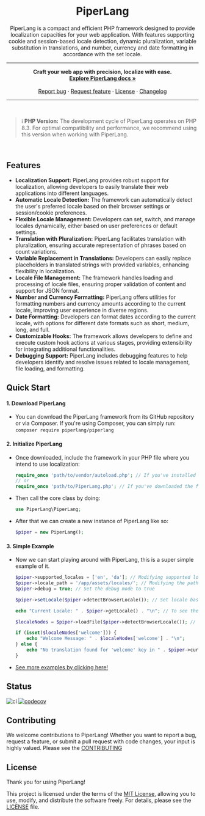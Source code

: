 <h1 align="center">PiperLang</h1>
<p align="center">PiperLang is a compact and efficient PHP framework designed to provide localization capacities for your web application. With features supporting cookie and session-based locale detection, dynamic pluralization, variable substitution in translations, and number, currency and date formatting in accordance with the set locale.</p>
<hr>
<p align="center">
      <strong>Craft your web app with precision, localize with ease.</strong>
      <br>
      <a href="https://github.com/JacobJoergensen/PiperLang/blob/main/docs/index.md"><strong>Explore PiperLang docs »</strong></a>
      <br>
      <br>
      <a href="https://github.com/JacobJoergensen/PiperLang/issues/new?assignees=-&labels=type: bug&template=bug_report.yml">Report bug</a>
      ·
      <a href="https://github.com/JacobJoergensen/PiperLang/issues/new?assignees=&labels=type: feature&template=feature_request.yml">Request feature</a>
      ·
      <a href="https://github.com/JacobJoergensen/PiperLang/blob/main/LICENSE">License</a>
      ·
      <a href="https://github.com/JacobJoergensen/PiperLang/blob/main/CHANGELOG.md">Changelog</a>
</p>

<hr>
<br>

> :information_source: **PHP Version:** The development cycle of PiperLang operates on PHP 8.3. For optimal compatibility and performance, we recommend using this version when working with PiperLang.

<br>

## Features
* <strong>Localization Support:</strong> PiperLang provides robust support for localization, allowing developers to easily translate their web applications into different languages.
* <strong>Automatic Locale Detection:</strong> The framework can automatically detect the user's preferred locale based on their browser settings or session/cookie preferences.
* <strong>Flexible Locale Management:</strong> Developers can set, switch, and manage locales dynamically, either based on user preferences or default settings.
* <strong>Translation with Pluralization:</strong> PiperLang facilitates translation with pluralization, ensuring accurate representation of phrases based on count variations.
* <strong>Variable Replacement in Translations:</strong> Developers can easily replace placeholders in translated strings with provided variables, enhancing flexibility in localization.
* <strong>Locale File Management:</strong> The framework handles loading and processing of locale files, ensuring proper validation of content and support for JSON format.
* <strong>Number and Currency Formatting:</strong> PiperLang offers utilities for formatting numbers and currency amounts according to the current locale, improving user experience in diverse regions.
* <strong>Date Formatting:</strong> Developers can format dates according to the current locale, with options for different date formats such as short, medium, long, and full.
* <strong>Customizable Hooks:</strong> The framework allows developers to define and execute custom hook actions at various stages, providing extensibility for integrating additional functionalities.
* <strong>Debugging Support:</strong> PiperLang includes debugging features to help developers identify and resolve issues related to locale management, file loading, and formatting.

## Quick Start
#### 1. Download PiperLang
- You can download the PiperLang framework from its GitHub repository or via Composer. If you're using Composer, you can simply run:
  ```composer require piperlang/piperlang```

#### 2. Initialize PiperLang
- Once downloaded, include the framework in your PHP file where you intend to use localization:
  ```php
  require_once 'path/to/vendor/autoload.php'; // If you've installed via Composer
  // or
  require_once 'path/to/PiperLang.php'; // If you've downloaded the framework directly
  ```

- Then call the core class by doing:
  ```php
  use PiperLang\PiperLang;
  ```
- After that we can create a new instance of PiperLang like so:
  ```php
  $piper = new PiperLang();
  ```

#### 3. Simple Example
- Now we can start playing around with PiperLang, this is a super simple example of it.
  ```php
  $piper->supported_locales = ['en', 'da']; // Modifying supported locales
  $piper->locale_path = '/app/assets/locales/'; // Modifying the path for the locale files
  $piper->debug = true; // Set the debug mode to true

  $piper->setLocale($piper->detectBrowserLocale()); // Set locale based on the browser locale

  echo "Current Locale: " . $piper->getLocale() . "\n"; // To see the current locale

  $localeNodes = $piper->loadFile($piper->detectBrowserLocale()); // Load the locale file based on the browser locale

  if (isset($localeNodes['welcome'])) {
      echo "Welcome Message: " . $localeNodes['welcome'] . "\n";
  } else {
      echo "No translation found for 'welcome' key in " . $piper->current_locale . " locale.\n";
  }
  ```

- <a href="https://github.com/JacobJoergensen/PiperLang/tree/main/examples"> See more examples by clicking here!</a>

## Status
![ci](https://github.com/JacobJoergensen/PiperLang/actions/workflows/ci.yml/badge.svg)
[![codecov](https://codecov.io/gh/JacobJoergensen/PiperLang/graph/badge.svg?token=K6OZ3AVDPC)](https://codecov.io/gh/JacobJoergensen/PiperLang)

## Contributing

We welcome contributions to PiperLang! Whether you want to report a bug, request a feature, or submit a pull request with code changes, your input is highly valued. Please see the [CONTRIBUTING](CONTRIBUTING.md)

## License
Thank you for using PiperLang!

This project is licensed under the terms of the [MIT License](LICENSE), allowing you to use, modify, and distribute the software freely. For details, please see the [LICENSE](LICENSE) file.

<br>
